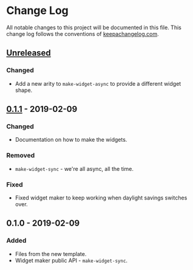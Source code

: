# Change Log
All notable changes to this project will be documented in this file. This change log follows the conventions of [keepachangelog.com](http://keepachangelog.com/).

## [Unreleased]
### Changed
- Add a new arity to `make-widget-async` to provide a different widget shape.

## [0.1.1] - 2019-02-09
### Changed
- Documentation on how to make the widgets.

### Removed
- `make-widget-sync` - we're all async, all the time.

### Fixed
- Fixed widget maker to keep working when daylight savings switches over.

## 0.1.0 - 2019-02-09
### Added
- Files from the new template.
- Widget maker public API - `make-widget-sync`.

[Unreleased]: https://github.com/your-name/spiceview/compare/0.1.1...HEAD
[0.1.1]: https://github.com/your-name/spiceview/compare/0.1.0...0.1.1
